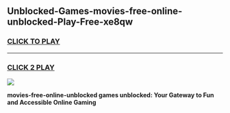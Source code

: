 
## Unblocked-Games-movies-free-online-unblocked-Play-Free-xe8qw
<h3>
<a href="https://premium76.site?title=movies-free-online-unblocked&ref=18A1">CLICK TO PLAY</a></h3>
<hr>

<h3>
<a href="https://premium76.site?title=movies-free-online-unblocked&ref=18A1">CLICK 2 PLAY</a>
  
</h3>

<a href="https://premium76.site?title=movies-free-online-unblocked&ref=18A1"><img src="https://clearcache.store/games.png"></a>


**movies-free-online-unblocked games unblocked: Your Gateway to Fun and Accessible Online Gaming**
